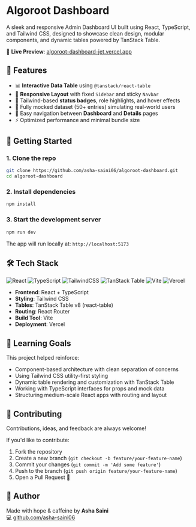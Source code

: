 # Algoroot Dashboard

A sleek and responsive Admin Dashboard UI built using React, TypeScript, and Tailwind CSS, designed to showcase clean design, modular components, and dynamic tables powered by TanStack Table.

🔗 **Live Preview**: [algoroot-dashboard-jet.vercel.app](https://algoroot-dashboard-jet.vercel.app/)


## 🧩 Features

- 📊 **Interactive Data Table** using `@tanstack/react-table`
- 📱 **Responsive Layout** with fixed `Sidebar` and sticky `Navbar`
- 🎨 Tailwind-based **status badges**, role highlights, and hover effects
- 🧪 Fully mocked dataset (50+ entries) simulating real-world users
- 🧭 Easy navigation between **Dashboard** and **Details** pages
- ⚡ Optimized performance and minimal bundle size


## 🚀 Getting Started

### 1. Clone the repo
```bash
git clone https://github.com/asha-saini06/algoroot-dashboard.git
cd algoroot-dashboard
```

### 2. Install dependencies
```bash
npm install
```

### 3. Start the development server
```bash
npm run dev
```

The app will run locally at: `http://localhost:5173`


## 🛠 Tech Stack

![React](https://img.shields.io/badge/React-20232A?style=for-the-badge&logo=react&logoColor=61DAFB)
![TypeScript](https://img.shields.io/badge/TypeScript-007ACC?style=for-the-badge&logo=typescript&logoColor=white)
![TailwindCSS](https://img.shields.io/badge/Tailwind_CSS-38B2AC?style=for-the-badge&logo=tailwind-css&logoColor=white)
![TanStack Table](https://img.shields.io/badge/TanStack_Table-v8-orange?style=for-the-badge)
![Vite](https://img.shields.io/badge/Vite-646CFF?style=for-the-badge&logo=vite&logoColor=white)
![Vercel](https://img.shields.io/badge/Vercel-000000?style=for-the-badge&logo=vercel&logoColor=white)

- **Frontend**: React + TypeScript
- **Styling**: Tailwind CSS
- **Tables**: TanStack Table v8 (react-table)
- **Routing**: React Router
- **Build Tool**: Vite
- **Deployment**: Vercel
  


## 🧠 Learning Goals

This project helped reinforce:

- Component-based architecture with clean separation of concerns
- Using Tailwind CSS utility-first styling
- Dynamic table rendering and customization with TanStack Table
- Working with TypeScript interfaces for props and mock data
- Structuring medium-scale React apps with routing and layout


## 🤝 Contributing

Contributions, ideas, and feedback are always welcome! 

If you'd like to contribute:

1. Fork the repository
2. Create a new branch (`git checkout -b feature/your-feature-name`)
3. Commit your changes (`git commit -m 'Add some feature'`)
4. Push to the branch (`git push origin feature/your-feature-name`)
5. Open a Pull Request 🚀


## 🙌 Author

Made with hope & caffeine by **Asha Saini**  
💻 [github.com/asha-saini06](https://github.com/asha-saini06)

